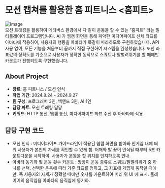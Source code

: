 # 모션 캡쳐를 활용한 홈 피트니스 <홈피트>
![Image](https://github.com/user-attachments/assets/157175b8-7d63-411f-815d-0cef824d0199) <br/>
모션 트래킹을 활용하여 메타버스 환경에서 다 같이 운동을 할 수 있는 “홈피트” 라는 멀티플레이어 프로그램입니다.
AI 가 웹캠 화면을 통해 파악한 미디어파이프 신체 좌표를 아바타에 적용하여, 사용자의 행동을 아바타가 똑같이 따라하도록 구현하였습니다. API 사용 없이, 모든 기능을 처음부터 끝까지 직접 구현하여 시스템을 완성했습니다.
또한 좌표값의 정확도를 기준으로 사용자가 정확한 동작으로 스쿼트나 팔벌려뛰기를 할 때에만 카운트가 진행되도록 구현했습니다.

## About Project
- **장르**: 홈 피트니스 / 모션 인식
- **작업 기간**: 2024.8.24 - 2024.9.27
- **팀 구성**: 프로그래머 3인, 백엔드 3인, AI 1인
- **담당 파트**: 모션 트래킹 담당
- **키워드**: HTTP 통신, 웹캠 통신, 미디어파이프 좌표 수신 후 아바타에 적용

## 담당 구현 코드
- 모션 인식 : 미디어파이프 가이드라인이 적용된 웹캠 화면을 받아와 인게임 내에 띄워 사용자가 본인의 자세를 확인할 수 있게 함. 어깨와 발 끝이 인식될 때부터 5초 카운트다운을 시작하여, 사용자가 운동을 할 위치를 인지하도록 안내. 
- 아바타 동기화 및 운동 횟수 카운트 : 방장이 운동 종류로 스쿼트/팔벌려뛰기 중 하나를 선택. 선택한 운동에 따라 기준 좌표를 정하고, 그 좌표에 가깝게 움직일 때에만, 즉 사용자의 자세가 정확할 때에만 숫자를 카운트하여 머리 위 UI 에 표시. 플레이어의 움직임을 아바타의 움직임에 동기화.
